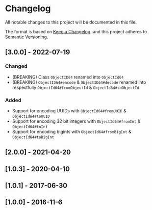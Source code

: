 # Changelog

All notable changes to this project will be documented in this file.

The format is based on [Keep a Changelog](https://keepachangelog.com/en/1.0.0/),
and this project adheres to
[Semantic Versioning](https://semver.org/spec/v2.0.0.html).

## [3.0.0] - 2022-07-19

### Changed

- (BREAKING) Class `ObjectID64` renamed into `ObjectId64`
- (BREAKING) `ObjectID64#encode` & `ObjectID64#decode` renamed into respectfully
  `ObjectId64#fromObjectId` & `ObjectId64#toObjectId`

### Added

- Support for encoding UUIDs with `ObjectId64#fromUUID` & `ObjectId64#toUUID`
- Support for encoding 32 bit integers with `ObjectId64#fromInt` &
  `ObjectId64#toInt`
- Support for encoding bigints with `ObjectId64#fromBigInt` &
  `ObjectId64#toBigInt`

## [2.0.0] - 2021-04-20

## [1.0.3] - 2020-04-10

## [1.0.1] - 2017-06-30

## [1.0.0] - 2016-11-6
